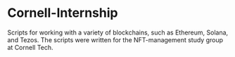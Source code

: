 # Cornell-Internship

Scripts for working with a variety of blockchains, such as Ethereum, Solana, and Tezos. The scripts were written for the NFT-management study group at Cornell Tech.
